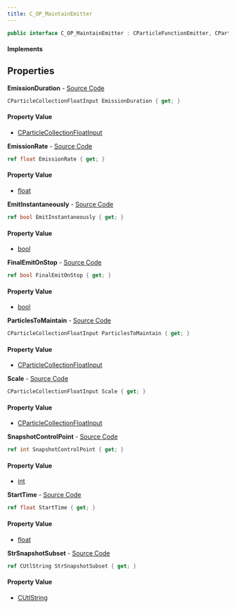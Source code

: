 ```yaml
---
title: C_OP_MaintainEmitter
---
```


```csharp
public interface C_OP_MaintainEmitter : CParticleFunctionEmitter, CParticleFunction, ISchemaClass<CParticleFunction>, ISchemaClass<CParticleFunctionEmitter>, ISchemaClass<C_OP_MaintainEmitter>, ISchemaField, ISchemaClass, INativeHandle
```

#### Implements

## Properties

**EmissionDuration** - [Source Code](https://github.com/swiftly-solution/swiftlys2/blob/master/managed/src/SwiftlyS2.Generated/Schemas/Interfaces/C_OP_MaintainEmitter.cs#L20)

```csharp
CParticleCollectionFloatInput EmissionDuration { get; }
```

#### Property Value

- [CParticleCollectionFloatInput](/docs/api/shared/schemadefinitions/cparticlecollectionfloatinput)

**EmissionRate** - [Source Code](https://github.com/swiftly-solution/swiftlys2/blob/master/managed/src/SwiftlyS2.Generated/Schemas/Interfaces/C_OP_MaintainEmitter.cs#L22)

```csharp
ref float EmissionRate { get; }
```

#### Property Value

- [float](https://learn.microsoft.com/dotnet/api/system.single)

**EmitInstantaneously** - [Source Code](https://github.com/swiftly-solution/swiftlys2/blob/master/managed/src/SwiftlyS2.Generated/Schemas/Interfaces/C_OP_MaintainEmitter.cs#L28)

```csharp
ref bool EmitInstantaneously { get; }
```

#### Property Value

- [bool](https://learn.microsoft.com/dotnet/api/system.boolean)

**FinalEmitOnStop** - [Source Code](https://github.com/swiftly-solution/swiftlys2/blob/master/managed/src/SwiftlyS2.Generated/Schemas/Interfaces/C_OP_MaintainEmitter.cs#L30)

```csharp
ref bool FinalEmitOnStop { get; }
```

#### Property Value

- [bool](https://learn.microsoft.com/dotnet/api/system.boolean)

**ParticlesToMaintain** - [Source Code](https://github.com/swiftly-solution/swiftlys2/blob/master/managed/src/SwiftlyS2.Generated/Schemas/Interfaces/C_OP_MaintainEmitter.cs#L16)

```csharp
CParticleCollectionFloatInput ParticlesToMaintain { get; }
```

#### Property Value

- [CParticleCollectionFloatInput](/docs/api/shared/schemadefinitions/cparticlecollectionfloatinput)

**Scale** - [Source Code](https://github.com/swiftly-solution/swiftlys2/blob/master/managed/src/SwiftlyS2.Generated/Schemas/Interfaces/C_OP_MaintainEmitter.cs#L32)

```csharp
CParticleCollectionFloatInput Scale { get; }
```

#### Property Value

- [CParticleCollectionFloatInput](/docs/api/shared/schemadefinitions/cparticlecollectionfloatinput)

**SnapshotControlPoint** - [Source Code](https://github.com/swiftly-solution/swiftlys2/blob/master/managed/src/SwiftlyS2.Generated/Schemas/Interfaces/C_OP_MaintainEmitter.cs#L24)

```csharp
ref int SnapshotControlPoint { get; }
```

#### Property Value

- [int](https://learn.microsoft.com/dotnet/api/system.int32)

**StartTime** - [Source Code](https://github.com/swiftly-solution/swiftlys2/blob/master/managed/src/SwiftlyS2.Generated/Schemas/Interfaces/C_OP_MaintainEmitter.cs#L18)

```csharp
ref float StartTime { get; }
```

#### Property Value

- [float](https://learn.microsoft.com/dotnet/api/system.single)

**StrSnapshotSubset** - [Source Code](https://github.com/swiftly-solution/swiftlys2/blob/master/managed/src/SwiftlyS2.Generated/Schemas/Interfaces/C_OP_MaintainEmitter.cs#L26)

```csharp
ref CUtlString StrSnapshotSubset { get; }
```

#### Property Value

- [CUtlString](/docs/api/shared/natives/cutlstring)

